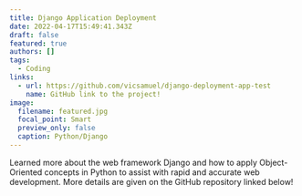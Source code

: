 ```yaml
---
title: Django Application Deployment
date: 2022-04-17T15:49:41.343Z
draft: false
featured: true
authors: []
tags:
  - Coding
links:
  - url: https://github.com/vicsamuel/django-deployment-app-test
    name: GitHub link to the project!
image:
  filename: featured.jpg
  focal_point: Smart
  preview_only: false
  caption: Python/Django
---
```

Learned more about the web framework Django and how to apply Object-Oriented concepts in Python to assist with rapid and accurate web development. More details are given on the GitHub repository linked below!